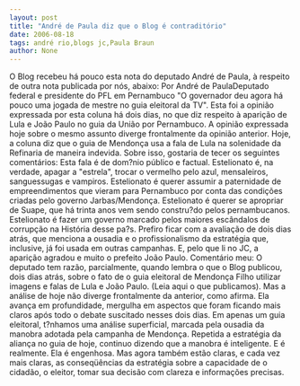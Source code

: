 ```yaml
---
layout: post
title: "André de Paula diz que o Blog é contraditório"
date: 2006-08-18
tags: andré rio,blogs jc,Paula Braun
author: None
---
```

O Blog recebeu há pouco esta nota do deputado André de Paula, à respeito de outra nota publicada por nós, abaixo:
Por André de PaulaDeputado federal e presidente do PFL em Pernambuco
\"O governador deu agora há pouco uma jogada de mestre no guia eleitoral da TV\".
Esta foi a opinião expressada por esta coluna há dois dias, no que diz respeito à aparição de Lula e João Paulo no guia da União por Pernambuco. 
A opinião expressada hoje sobre o mesmo assunto diverge frontalmente da opinião anterior.
Hoje, a coluna diz que o guia de Mendonça usa a fala de Lula na solenidade da Refinaria de maneira indevida. Sobre isso, gostaria de tecer os seguintes comentários:
Esta fala é de dom?nio público e factual. Estelionato é, na verdade, apagar a \"estrela\", trocar o vermelho pelo azul, mensaleiros, sanguessugas e vampiros. Estelionato é querer assumir a paternidade de empreendimentos que vieram para Pernambuco por conta das condições criadas pelo governo Jarbas/Mendonça. 
Estelionato é querer se apropriar de Suape, que há trinta anos vem sendo constru?do pelos pernambucanos. Estelionato é fazer um governo marcado pelos maiores escândalos de corrupção na História desse pa?s. 
Prefiro ficar com a avaliação de dois dias atrás, que menciona a ousadia e o profissionalismo da estratégia que, inclusive, já foi usada em outras campanhas. E, pelo que li no JC, a aparição agradou e muito o prefeito João Paulo.
Comentário meu:
O deputado tem razão, parcialmente,&nbsp;quando lembra o que o Blog publicou, dois dias atrás, sobre o fato de o guia eleitoral de Mendonça Filho utilizar imagens e falas de Lula e João Paulo. (Leia aqui o que publicamos).
Mas a análise de hoje não diverge frontalmente da anterior, como afirma. Ela avança em profundidade, mergulha em aspectos que foram ficando mais claros após todo o debate suscitado
 nesses dois dias. 
Em apenas um guia eleitoral, t?nhamos uma análise superficial, marcada pela ousadia da manobra adotada pela campanha de Mendonça.
Repetida a estratégia da aliança no guia de hoje, continuo dizendo que a manobra é inteligente. E é realmente. Ela é engenhosa.
Mas agora também estão claras, e cada vez mais claras, as conseqüências da estratégia sobre a capacidade de o cidadão, o eleitor, tomar sua decisão com clareza e informações precisas. 
